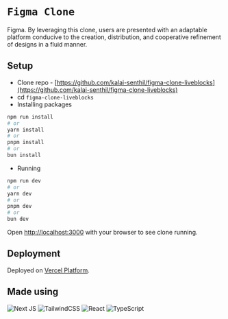 # `Figma Clone`
Figma. By leveraging this clone, users are presented with an adaptable platform conducive to the creation, distribution, and cooperative refinement of designs in a fluid manner.
## Setup
- Clone repo - [https://github.com/kalai-senthil/figma-clone-liveblocks](https://github.com/kalai-senthil/figma-clone-liveblocks)
- cd `figma-clone-liveblocks`
- Installing packages
```bash
npm run install
# or
yarn install
# or
pnpm install
# or
bun install
```
- Running
```bash
npm run dev
# or
yarn dev
# or
pnpm dev
# or
bun dev
```

Open [http://localhost:3000](http://localhost:3000) with your browser to see clone running.


## Deployment

Deployed on [Vercel Platform](https://vercel.com).

## Made using
![Next JS](https://img.shields.io/badge/Next-black?style=for-the-badge&logo=next.js&logoColor=white)
![TailwindCSS](https://img.shields.io/badge/tailwindcss-%2338B2AC.svg?style=for-the-badge&logo=tailwind-css&logoColor=white)
![React](https://img.shields.io/badge/react-%2320232a.svg?style=for-the-badge&logo=react&logoColor=%2361DAFB)
![TypeScript](https://img.shields.io/badge/typescript-%23007ACC.svg?style=for-the-badge&logo=typescript&logoColor=white)



